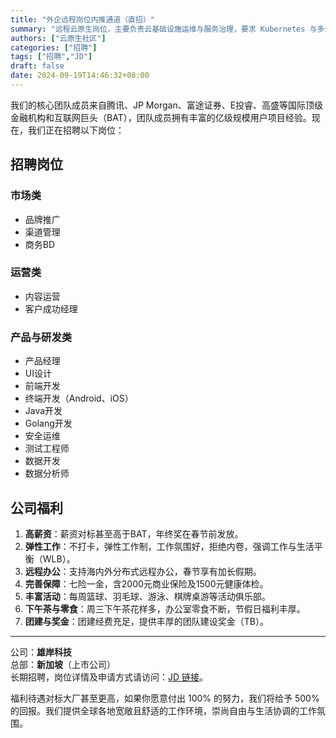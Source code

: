 ```yaml
---
title: "外企远程岗位内推通道（直招）"
summary: "远程云原生岗位，主要负责云基础设施运维与服务治理，要求 Kubernetes 与多云服务治理经验。"
authors: ["云原生社区"]
categories: ["招聘"]
tags: ["招聘","JD"]
draft: false
date: 2024-09-19T14:46:32+08:00
---
```


我们的核心团队成员来自腾讯、JP Morgan、富途证券、E投睿、高盛等国际顶级金融机构和互联网巨头（BAT），团队成员拥有丰富的亿级规模用户项目经验。现在，我们正在招聘以下岗位：

## 招聘岗位

### 市场类
- 品牌推广
- 渠道管理
- 商务BD

### 运营类
- 内容运营
- 客户成功经理

### 产品与研发类
- 产品经理
- UI设计
- 前端开发
- 终端开发（Android、iOS）
- Java开发
- Golang开发
- 安全运维
- 测试工程师
- 数据开发
- 数据分析师

## 公司福利

1. **高薪资**：薪资对标甚至高于BAT，年终奖在春节前发放。
2. **弹性工作**：不打卡，弹性工作制，工作氛围好，拒绝内卷，强调工作与生活平衡（WLB）。
3. **远程办公**：支持海内外分布式远程办公，春节享有加长假期。
4. **完善保障**：七险一金，含2000元商业保险及1500元健康体检。
5. **丰富活动**：每周篮球、羽毛球、游泳、棋牌桌游等活动俱乐部。
6. **下午茶与零食**：周三下午茶花样多，办公室零食不断，节假日福利丰厚。
7. **团建与奖金**：团建经费充足，提供丰厚的团队建设奖金（TB）。

---

公司：**雄岸科技**  
总部：**新加坡**（上市公司）  
长期招聘，岗位详情及申请方式请访问：[JD 链接](https://docs.qq.com/sheet/DRFFOSE9heVpZeWVU)。

福利待遇对标大厂甚至更高，如果你愿意付出 100% 的努力，我们将给予 500% 的回报。我们提供全球各地宽敞且舒适的工作环境，崇尚自由与生活协调的工作氛围。
